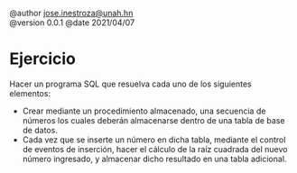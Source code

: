 @author jose.inestroza@unah.hn  
@version 0.0.1
@date 2021/04/07

# Ejercicio

Hacer un programa SQL que resuelva cada uno de los siguientes elementos: 
- Crear mediante un procedimiento almacenado, una secuencia de números los cuales deberán almacenarse dentro de una tabla de base de datos.
- Cada vez que se inserte un número en dicha tabla, mediante el control de eventos de inserción, hacer el cálculo de la raíz cuadrada del nuevo número ingresado, y almacenar dicho resultado en una tabla adicional.